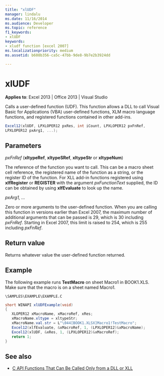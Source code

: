 ```yaml
---
title: "xlUDF"
manager: lindalu
ms.date: 11/16/2014
ms.audience: Developer
ms.topic: reference
f1_keywords:
- xlUDF
keywords:
- xludf function [excel 2007]
ms.localizationpriority: medium
ms.assetid: b608b356-ca5c-47bb-9de8-9b7e2b3924dd

---
```


# xlUDF

**Applies to**: Excel 2013 | Office 2013 | Visual Studio
  
Calls a user-defined function (UDF). This function allows a DLL to call Visual Basic for Applications (VBA) user-defined functions, XLM macro language functions, and registered functions contained in other add-ins.
  
```cs
Excel12(xlUDF, LPXLOPER12 pxRes, int iCount, LPXLOPER12 pxFnRef,
LPXLOPER12 pxArg1, ...);
```

## Parameters

_pxFnRef_ (**xltypeRef**, **xltypeSRef**, **xltypeStr** or **xltypeNum**)
  
The reference of the function you want to call. This can be a macro sheet cell reference, the registered name of the function as a string, or the register ID of the function. For XLL add-in functions registered using **xlfRegister** or **REGISTER** with the argument _pxFunctionText_ supplied, the ID can be obtained by using **xlfEvaluate** to look up the name.
  
_pxArg1, ..._
  
Zero or more arguments to the user-defined function. When you are calling this function in versions earlier than Excel 2007, the maximum number of additional arguments that can be passed is 29, which is 30 including _pxFnRef_. Starting in Excel 2007, this limit is raised to 254, which is 255 including _pxFnRef_.
  
## Return value

Returns whatever value the user-defined function returned.
  
## Example

The following example runs **TestMacro** on sheet Macro1 in BOOK1.XLS. Make sure that the macro is on a sheet named Macro1.
  
`\SAMPLES\EXAMPLE\EXAMPLE.C`
  
```cs
short WINAPI xlUDFExample(void)
{       
   XLOPER12 xMacroName, xMacroRef, xRes;
   xMacroName.xltype = xltypeStr;
   xMacroName.val.str = L"\044[BOOK1.XLSX]Macro1!TestMacro";
   Excel12(xlfEvaluate, &xMacroRef, 1, (LPXLOPER12)&xMacroName);
   Excel12(xlUDF, &xRes, 1, (LPXLOPER12)&xMacroRef);
   return 1;
}
```

## See also

- [C API Functions That Can Be Called Only from a DLL or XLL](c-api-functions-that-can-be-called-only-from-a-dll-or-xll.md)
